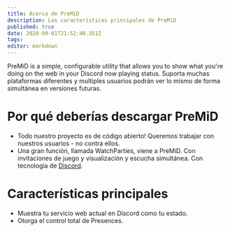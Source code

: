 ```yaml
---
title: Acerca de PreMiD
description: Las características principales de PreMiD
published: true
date: 2020-09-01T21:52:40.351Z
tags:
editor: markdown
---
```


PreMiD is a simple, configurable utility that allows you to show what you're doing on the web in your Discord now playing status. Suporta muchas plataformas diferentes y multiples usuarios podrán ver lo mismo de forma simultánea en versiones futuras.

# Por qué deberías descargar PreMiD
- Todo nuestro proyecto es de código abierto! Queremos trabajar con nuestros usuarios - no contra ellos.
- Una gran función, llamada WatchParties, viene a PreMiD. Con invitaciones de juego y visualización y escucha simultánea. Con tecnología de [Discord](https://discordapp.com/).

# Características principales
- Muestra tu servicio web actual en Discord como tu estado.
- Otorga el control total de Presences.